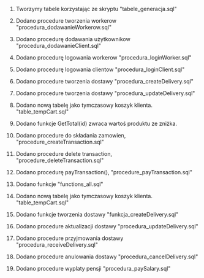 1. Tworzymy tabele korzystając ze skryptu "tabele_generacja.sql"
2. Dodano procedure tworzenia workerow "procedura_dodawanieWorkerow.sql"
3. Dodano procedurę dodawania użytkownikow "procedura_dodawanieClient.sql"
4. Dodano procedurę logowania workerow "procedura_loginWorker.sql"
5. Dodano procedurę logowania clientow "procedura_loginClient.sql"
6. Dodano procedure tworzenia dostawy "procedura_createDelivery.sql"
7. Dodano procedure tworzenia dostawy "procedura_updateDelivery.sql"
8. Dodano nową tabelę jako tymczasowy koszyk klienta. "table_tempCart.sql"
9. Dodano funkcje GetTotal(id) zwraca wartoś produktu ze zniżka.
10. Dodano procedure do składania zamowien, "procedure_createTransaction.sql"
11. Dodano procedure delete transaction, "procedure_deleteTransaction.sql"
12. Dodano procedurę payTransaction(), "procedure_payTransaction.sql"
13. Dodano funkcje "functions_all.sql"

6. Dodano nową tabelę jako tymczasowy koszyk klienta. "table_tempCart.sql"
7. Dodano funkcje tworzenia dostawy "funkcja_createDelivery.sql"
8. Dodano procedure aktualizacji dostawy "procedura_updateDelivery.sql"
9. Dodano procedure przyjmowania dostawy "procedura_receiveDelivery.sql"
10. Dodano procedure anulowania dostawy "procedura_cancelDelivery.sql"
11. Dodano procedure wyplaty pensji "procedura_paySalary.sql"
